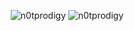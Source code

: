 <p align="center">
  <img height="auto" src="https://github-readme-stats.vercel.app/api?username=n0tprodigy&show_icons=true&theme=dark&count_private=1&hide_border=true&bg_color=DDDDDD00" alt="n0tprodigy" />
  <!--<img height="auto" src="https://github-readme-stats.vercel.app/api/top-langs/?username=n0tprodigy&layout=compact&theme=dark&lang_count=10" alt="n0tprodigy"/>-->
  <img height="auto" src="https://github-readme-streak-stats.vercel.app/?user=n0tprodigy&theme=black-ice&hide_border=true&background=DDDDDD00" alt="n0tprodigy" />
</p>
